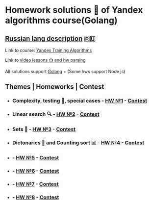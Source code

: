 # Homework solutions 📖 of Yandex algorithms course(Golang)

## [Russian lang description](https://github.com/vito2005/yandexAlgorithms/blob/main/README.RU.md) 🇷🇺

Link to course: [Yandex Training Algorithms](https://yandex.ru/yaintern/algorithm-training)

Link to [video lessons 📺 and hw parsing](https://youtube.com/playlist?list=PL6Wui14DvQPySdPv5NUqV3i8sDbHkCKC5)

All solutions support [Golang](https://golang.org/) + (Some hws support Node js)

## Themes | Homeworks | Contest

- ### Complexity, testing 🧪, special cases - [HW №1](https://github.com/vito2005/yandexAlgorithms/tree/main/1.%20Special%20cases) - [Contest](https://contest.yandex.ru/contest/27393/problems/)
- ### Linear search :mag: - [HW №2](https://github.com/vito2005/yandexAlgorithms/tree/main/2.%20Linear%20search) - [Contest](https://contest.yandex.ru/contest/27472/problems/)
- ### Sets 🧺 - [HW №3](https://github.com/vito2005/yandexAlgorithms/tree/main/3.%20Sets) - [Contest](https://contest.yandex.ru/contest/27663/problems/)
- ### Dictonaries 📖  and Counting sort 📊 - [HW №4](https://github.com/vito2005/yandexAlgorithms/tree/main/4.%20Maps%20and%20Counting%20Sort) - [Contest](https://contest.yandex.ru/contest/27665/problems/)
- ###  - [HW №5](https://github.com/vito2005/yandexAlgorithms/tree/) - [Contest](https://contest.yandex.ru/contest/27794/problems/)
- ###  - [HW №6](https://github.com/vito2005/yandexAlgorithms/tree/) - [Contest](https://contest.yandex.ru/contest/27844/problems/)
- ###  - [HW №7](https://github.com/vito2005/yandexAlgorithms/tree/) - [Contest](https://contest.yandex.ru/contest/27883/problems/)
- ###  - [HW №8](https://github.com/vito2005/yandexAlgorithms/tree/) - [Contest](https://contest.yandex.ru/contest/28069/problems/)

